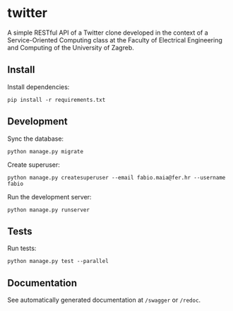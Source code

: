 # twitter

A simple RESTful API of a Twitter clone developed in the context of a Service-Oriented Computing class at the Faculty of Electrical Engineering and Computing of the University of Zagreb.

## Install

Install dependencies:

```
pip install -r requirements.txt
```

## Development

Sync the database:

```
python manage.py migrate
```

Create superuser:

```
python manage.py createsuperuser --email fabio.maia@fer.hr --username fabio
```

Run the development server:

```
python manage.py runserver
```

## Tests

Run tests:

```
python manage.py test --parallel
```

## Documentation

See automatically generated documentation at `/swagger` or `/redoc`.

